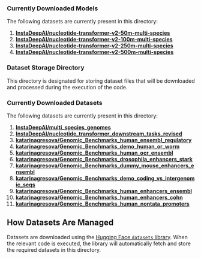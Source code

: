 

### Currently Downloaded Models

The following datasets are currently present in this directory:

1. **[InstaDeepAI/nucleotide-transformer-v2-50m-multi-species](https://huggingface.co/InstaDeepAI/nucleotide-transformer-v2-50m-multi-species)**
2. **[InstaDeepAI/nucleotide-transformer-v2-100m-multi-species](https://huggingface.co/InstaDeepAI/nucleotide-transformer-v2-100m-multi-species)**
3. **[InstaDeepAI/nucleotide-transformer-v2-250m-multi-species](https://huggingface.co/InstaDeepAI/nucleotide-transformer-v2-250m-multi-species)**
4. **[InstaDeepAI/nucleotide-transformer-v2-500m-multi-species](https://huggingface.co/InstaDeepAI/nucleotide-transformer-v2-500m-multi-species)**

### Dataset Storage Directory

This directory is designated for storing dataset files that will be downloaded and processed during the execution of the code.

### Currently Downloaded Datasets

The following datasets are currently present in this directory:

1. **[InstaDeepAI/multi_species_genomes](https://huggingface.co/datasets/InstaDeepAI/multi_species_genomes)**
2. **[InstaDeepAI/nucleotide_transformer_downstream_tasks_revised](https://huggingface.co/datasets/InstaDeepAI/multi_species_genomes)**
3. **[katarinagresova/Genomic_Benchmarks_human_ensembl_regulatory](https://huggingface.co/datasets/katarinagresova/Genomic_Benchmarks_human_ensembl_regulatory)**
4. **[katarinagresova/Genomic_Benchmarks_demo_human_or_worm](https://huggingface.co/datasets/katarinagresova/Genomic_Benchmarks_demo_human_or_worm)**
5. **[katarinagresova/Genomic_Benchmarks_human_ocr_ensembl](https://huggingface.co/datasets/katarinagresova/Genomic_Benchmarks_human_ocr_ensembl)**
6. **[katarinagresova/Genomic_Benchmarks_drosophila_enhancers_stark](https://huggingface.co/datasets/katarinagresova/Genomic_Benchmarks_drosophila_enhancers_stark)**
7. **[katarinagresova/Genomic_Benchmarks_dummy_mouse_enhancers_ensembl](https://huggingface.co/datasets/katarinagresova/Genomic_Benchmarks_dummy_mouse_enhancers_ensembl)**
8. **[katarinagresova/Genomic_Benchmarks_demo_coding_vs_intergenomic_seqs](https://huggingface.co/datasets/katarinagresova/Genomic_Benchmarks_demo_coding_vs_intergenomic_seqs)**
9. **[katarinagresova/Genomic_Benchmarks_human_enhancers_ensembl](https://huggingface.co/datasets/katarinagresova/Genomic_Benchmarks_human_enhancers_ensembl)**
10. **[katarinagresova/Genomic_Benchmarks_human_enhancers_cohn](https://huggingface.co/datasets/katarinagresova/Genomic_Benchmarks_human_enhancers_cohn)**
11. **[katarinagresova/Genomic_Benchmarks_human_nontata_promoters](https://huggingface.co/datasets/katarinagresova/Genomic_Benchmarks_human_nontata_promoters)**

## How Datasets Are Managed

Datasets are downloaded using the [Hugging Face `datasets` library](https://huggingface.co/docs/datasets/). When the relevant code is executed, the library will automatically fetch and store the required datasets in this directory.
